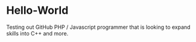 # Hello-World
Testing out GitHub
PHP / Javascript programmer that is looking to expand skills into C++ and more.
